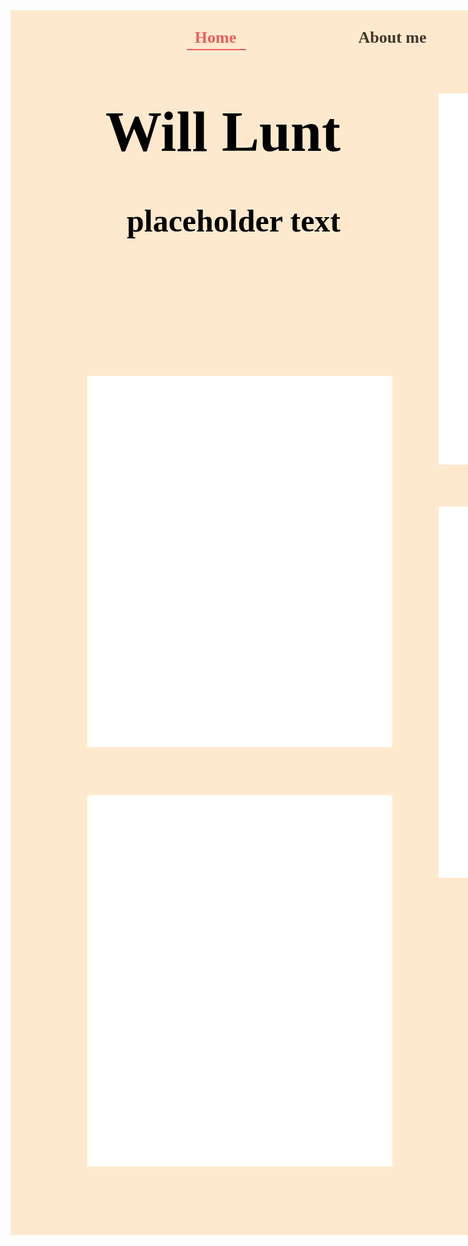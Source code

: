 
<html>
  <div style="width: 1222px; height: 1960px; flex-direction: column; justify-content: flex-start; align-items: flex-start; display: inline-flex">
  <div style="width: 1222px; height: 1960px; position: relative; background: #FFE9CE">
    <div style="width: 488px; height: 594px; left: 685px; top: 133px; position: absolute; background: white"></div>
    <div style="width: 488px; height: 594px; left: 123px; top: 585px; position: absolute; background: white"></div>
    <div style="width: 488px; height: 594px; left: 123px; top: 1256px; position: absolute; background: white"></div>
    <div style="width: 488px; height: 594px; left: 685px; top: 794px; position: absolute; background: white"></div>
    <div style="width: 802px; height: 37px; left: 210px; top: 29px; position: absolute">
      <div style="width: 236px; height: 37px; left: 0px; top: 0px; position: absolute; text-align: center; color: #E85F5C; font-size: 26px; font-family: Cinzel; font-weight: 700; line-height: 29.77px; word-wrap: break-word">Home</div>
      <div style="width: 236px; height: 37px; left: 283px; top: 0px; position: absolute; text-align: center; color: #423629; font-size: 26px; font-family: Cinzel; font-weight: 700; line-height: 29.77px; word-wrap: break-word">About me</div>
      <div style="width: 236px; height: 37px; left: 566px; top: 0px; position: absolute; text-align: center; color: #423629; font-size: 26px; font-family: Cinzel; font-weight: 700; line-height: 29.77px; word-wrap: break-word">Portfolio</div>
    </div>
    <div style="width: 93px; height: 0px; left: 282px; top: 62px; position: absolute; border: 1px #E85F5C solid"></div>
    <div style="width: 592px; height: 142px; left: 44px; top: 143px; position: absolute; text-align: center; color: black; font-size: 90px; font-family: Cinzel; font-weight: 700; line-height: 103.05px; word-wrap: break-word">Will Lunt</div>
    <div style="width: 596px; height: 252px; left: 59px; top: 309px; position: absolute; text-align: center; color: black; font-size: 50px; font-family: Cinzel; font-weight: 700; line-height: 57.25px; word-wrap: break-word">placeholder text</div>
    <div style="width: 596px; height: 252px; left: 611px; top: 1509px; position: absolute; text-align: center; color: black; font-size: 50px; font-family: Cinzel; font-weight: 700; line-height: 57.25px; word-wrap: break-word">Links <br/>Socials<br/>other</div>
  </div>
</div>
</html>
